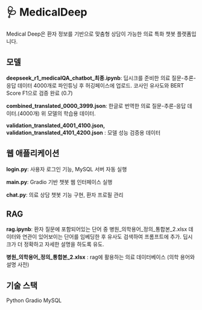 # 🩺 MedicalDeep
Medical Deep은 환자 정보를 기반으로 맞춤형 상담이 가능한 의료 특화 챗봇 플랫폼입니다.

## 모델
**deepseek_r1_medicalQA_chatbot_최종.ipynb**: 딥시크를 준비한 의료 질문-추론-응답 데이터 4000개로 파인튜닝 후 허깅페이스에 업로드. 코사인 유사도와 BERT Score F1으로 검증 완료 (0.7)

**combined_translated_0000_3999.json**: 한글로 번역한 의료 질문-추론-응답 데이터.(4000개) 위 모델의 학습용 데이터.

**validation_translated_4001_4100.json, validation_translated_4101_4200.json** : 모델 성능 검증용 데이터

## 웹 애플리케이션
**login.py**: 사용자 로그인 기능, MySQL 서버 자동 실행

**main.py**: Gradio 기반 챗봇 웹 인터페이스 실행

**chat.py**: 의료 상담 챗봇 기능 구현, 환자 프로필 관리

## RAG
**rag.ipynb**: 환자 질문에 포함되어있는 단어 중 병원_의학용어_정의_통합본_2.xlsx 데이터와 연관이 있어보이는 단어를 임베딩한 후 유사도 검색하여 프롬프트에 추가. 딥시크가 더 정확하고 자세한 설명을 하도록 유도.

**병원_의학용어_정의_통합본_2.xlsx** : rag에 활용하는 의료 데이터베이스 (의학 용어와 설명 사전)

## 기술 스택
Python
Gradio
MySQL
